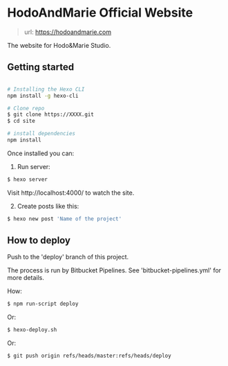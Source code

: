 # HodoAndMarie Official Website

> url: https://hodoandmarie.com

The website for Hodo&Marie Studio.

## Getting started

``` bash

# Installing the Hexo CLI
npm install -g hexo-cli

# Clone repo
$ git clone https://XXXX.git
$ cd site

# install dependencies
npm install
```

Once installed you can:


1. Run server:

``` bash
$ hexo server
```

Visit http://localhost:4000/ to watch the site.

2. Create posts like this:

``` bash
$ hexo new post 'Name of the project'
```

## How to deploy

Push to the 'deploy' branch of this project. 

The process is run by Bitbucket Pipelines. See 'bitbucket-pipelines.yml' for more details.

How:

``` bash
$ npm run-script deploy
```

Or:

``` bash
$ hexo-deploy.sh
```

Or:

``` bash
$ git push origin refs/heads/master:refs/heads/deploy
```
